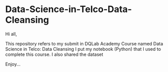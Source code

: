# Data-Science-in-Telco-Data-Cleansing

Hi all,

This repository refers to my submit in DQLab Academy Course named Data Science in Telco: Data Cleansing
I put my notebook (Python) that I used to complete this course. I also shared the dataset

Enjoy...
